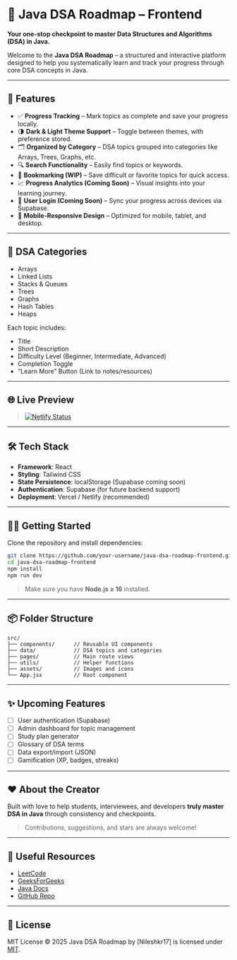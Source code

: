 
# 📘 Java DSA Roadmap – Frontend

**Your one-stop checkpoint to master Data Structures and Algorithms (DSA) in Java.**

Welcome to the **Java DSA Roadmap** – a structured and interactive platform designed to help you systematically learn and track your progress through core DSA concepts in Java.

---

## 🚀 Features

- ✅ **Progress Tracking** – Mark topics as complete and save your progress locally.
- 🌗 **Dark & Light Theme Support** – Toggle between themes, with preference stored.
- 🗂 **Organized by Category** – DSA topics grouped into categories like Arrays, Trees, Graphs, etc.
- 🔍 **Search Functionality** – Easily find topics or keywords.
- 📌 **Bookmarking (WIP)** – Save difficult or favorite topics for quick access.
- 📈 **Progress Analytics (Coming Soon)** – Visual insights into your learning journey.
- 🔐 **User Login (Coming Soon)** – Sync your progress across devices via Supabase.
- 📱 **Mobile-Responsive Design** – Optimized for mobile, tablet, and desktop.

---

## 📂 DSA Categories

- Arrays
- Linked Lists
- Stacks & Queues
- Trees
- Graphs
- Hash Tables
- Heaps

Each topic includes:
- Title
- Short Description
- Difficulty Level (Beginner, Intermediate, Advanced)
- Completion Toggle
- “Learn More” Button (Link to notes/resources)

---

## 🌐 Live Preview

> [![Netlify Status](https://api.netlify.com/api/v1/badges/0a8faa00-6cbd-4eb2-a172-6df3abf83833/deploy-status)](https://app.netlify.com/sites/melodious-haupia-c04a8a/deploys)


---

## 🛠 Tech Stack

- **Framework**: React
- **Styling**: Tailwind CSS
- **State Persistence**: localStorage (Supabase coming soon)
- **Authentication**: Supabase (for future backend support)
- **Deployment**: Vercel / Netlify (recommended)

---

## 🧑‍💻 Getting Started

Clone the repository and install dependencies:

```bash
git clone https://github.com/your-username/java-dsa-roadmap-frontend.git
cd java-dsa-roadmap-frontend
npm install
npm run dev
````

> Make sure you have **Node.js ≥ 16** installed.

---

## 📦 Folder Structure

```
src/
├── components/      // Reusable UI components
├── data/            // DSA topics and categories
├── pages/           // Main route views
├── utils/           // Helper functions
├── assets/          // Images and icons
└── App.jsx          // Root component
```

---

## ✨ Upcoming Features

* [ ] User authentication (Supabase)
* [ ] Admin dashboard for topic management
* [ ] Study plan generator
* [ ] Glossary of DSA terms
* [ ] Data export/import (JSON)
* [ ] Gamification (XP, badges, streaks)

---

## ❤️ About the Creator

Built with love to help students, interviewees, and developers **truly master DSA in Java** through consistency and checkpoints.

> Contributions, suggestions, and stars are always welcome!

---

## 📎 Useful Resources

* [LeetCode](https://leetcode.com/)
* [GeeksForGeeks](https://www.geeksforgeeks.org/)
* [Java Docs](https://docs.oracle.com/en/java/)
* [GitHub Repo](https://github.com/nileshkr17/Java-DSA-roadmap)

---

## 📜 License

MIT License © 2025
Java DSA Roadmap by \[Nileshkr17\] is licensed under [MIT](https://opensource.org/licenses/MIT).

